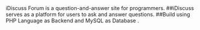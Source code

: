 ##
iDiscuss Forum is a question-and-answer site for programmers.
##iDiscuss serves as a platform for users to ask and answer questions.
##Build using PHP Language as Backend and MySQL as Database .
